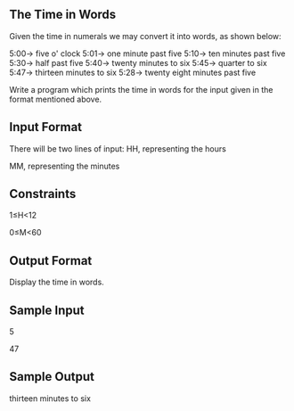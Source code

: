 The Time in Words
-----------------
Given the time in numerals we may convert it into words, as shown below:

5:00→ five o' clock
5:01→ one minute past five
5:10→ ten minutes past five
5:30→ half past five
5:40→ twenty minutes to six
5:45→ quarter to six
5:47→ thirteen minutes to six
5:28→ twenty eight minutes past five

Write a program which prints the time in words for the input given in the format mentioned above.

Input Format
-------------
There will be two lines of input:
HH, representing the hours

MM, representing the minutes

Constraints
-----------
1≤H<12

0≤M<60

Output Format
-------------
Display the time in words.

Sample Input
------------
5

47

Sample Output
-------------
thirteen minutes to six